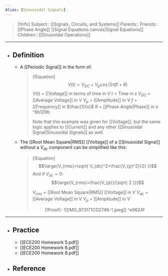 ```yaml
---
Alias: [Sinusoidal Signals]
---
```

> [!Info]
> Subject:: [[Signals, Circuits, and Systems]]
> Parents:: 
> Friends:: [[Phase Angle]] [[Signal Equations.canvas|Signal Equations]]
> Children:: [[Sinusoidal Operations]]
---
- ## Definition
	- A [[Periodic Signal]] in the form of:
	  > [!Equation]
	  > $$V(t)=V_{DC}+V_{p}\cos(2\pi ft+\theta)$$
	  > $V(t)$ = [[Voltage]] in terms of time in $V$
	  > $t$ = Time in $s$
	  > $V_{DC}$ = [[Average Voltage]] in $V$
	  > $V_{p}$ = [[Amplitude]] in $V$
	  > $f$ = [[Frequency]] in $\frac{1}{s}$
	  > $\theta$ = [[Phase Angle|Phase]] in $s$ ^6b129b
	  > 
	  > Note that this example was given for [[Voltage]], but the same logic applies to [[Current]] and any other [[Sinusoidal Signal|Sinusoidal Signals]] as well.
	- The [[Root Mean Square|RMS]] [[Voltage]] of a [[Sinusoidal Signal]] without a $V_{dc}$ component can be simplified like this:
	  > [!Equation]
	  > $$\large{V_{rms}=\sqrt{ V_{dc}^2+\frac{V_{p}^2}{2} }}$$
	  > And if $V_{dc}=0$:
	  > $$\large{V_{rms}=\frac{V_{p}}{\sqrt{ 2 }}}$$
	  > 
	  > $V_{rms}$ = [[Root Mean Square|RMS]] [[Voltage]] in $V$
	  > $V_{dc}$ = [[Average Voltage]] in $V$
	  > $V_{p}$ = [[Amplitude]] in $V$
	  > 
	  > > [!Proof]-
	  > > ![[IMG_973171CD2746-1.jpeg]] ^e9624f
---
- ## Practice
	- [[ECE200 Homework 5.pdf]]
	- [[ECE200 Homework 6.pdf]]
	- [[ECE200 Homework 8.pdf]]
- ## Reference